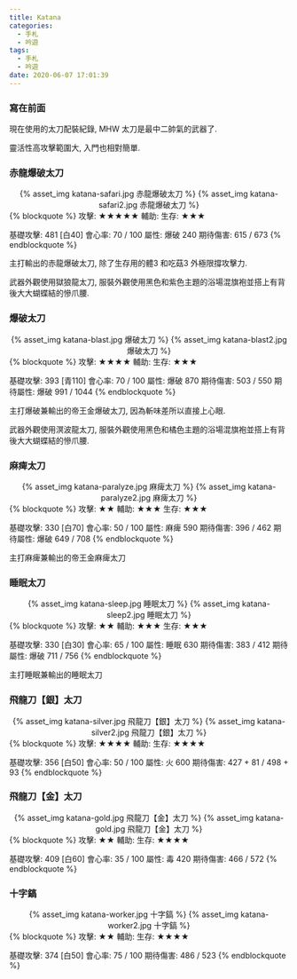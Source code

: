 ```yaml
---
title: Katana
categories:
  - 手札
  - 吟遊
tags:
  - 手札
  - 吟遊
date: 2020-06-07 17:01:39
---
```

### 寫在前面

現在使用的太刀配裝紀錄, MHW 太刀是最中二帥氣的武器了.

靈活性高攻擊範圍大, 入門也相對簡單.

### 赤龍爆破太刀
<center>{% asset_img katana-safari.jpg 赤龍爆破太刀 %} {% asset_img katana-safari2.jpg 赤龍爆破太刀 %}</center>
{% blockquote %}
攻擊: ★★★★★
輔助:
生存: ★★★

基礎攻擊: 481 [白40]
會心率: 70 / 100
屬性: 爆破 240
期待傷害: 615 / 673
{% endblockquote %}

主打輸出的赤龍爆破太刀, 除了生存用的體3 和吃菇3 外極限撐攻擊力.

武器外觀使用獄狼龍太刀, 服裝外觀使用黑色和紫色主題的浴場混旗袍並搭上有背後大大蝴蝶結的慘爪腰.

### 爆破太刀
<center>{% asset_img katana-blast.jpg 爆破太刀 %} {% asset_img katana-blast2.jpg 爆破太刀 %}</center>
{% blockquote %}
攻擊: ★★★★
輔助:
生存: ★★★

基礎攻擊: 393 [青110]
會心率: 70 / 100
屬性: 爆破 870
期待傷害: 503 / 550
期待屬性: 爆破 991 / 1044
{% endblockquote %}

主打爆破兼輸出的帝王金爆破太刀, 因為斬味差所以直接上心眼.

武器外觀使用溟波龍太刀, 服裝外觀使用黑色和橘色主題的浴場混旗袍並搭上有背後大大蝴蝶結的慘爪腰.

### 麻痺太刀
<center>{% asset_img katana-paralyze.jpg 麻痺太刀 %} {% asset_img katana-paralyze2.jpg 麻痺太刀 %}</center>
{% blockquote %}
攻擊: ★★
輔助: ★★★
生存: ★★★

基礎攻擊: 330 [白70]
會心率: 50 / 100
屬性: 麻痺 590
期待傷害: 396 / 462
期待屬性: 爆破 649 / 708
{% endblockquote %}

主打麻痺兼輸出的帝王金麻痺太刀

### 睡眠太刀
<center>{% asset_img katana-sleep.jpg 睡眠太刀 %} {% asset_img katana-sleep2.jpg 睡眠太刀 %}</center>
{% blockquote %}
攻擊: ★★
輔助: ★★★
生存: ★★★

基礎攻擊: 330 [白30]
會心率: 65 / 100
屬性: 睡眠 630
期待傷害: 383 / 412
期待屬性: 爆破 711 / 756
{% endblockquote %}

主打睡眠兼輸出的睡眠太刀

### 飛龍刀【銀】太刀
<center>{% asset_img katana-silver.jpg 飛龍刀【銀】太刀 %} {% asset_img katana-silver2.jpg 飛龍刀【銀】太刀 %}</center>
{% blockquote %}
攻擊: ★★★★
輔助:
生存: ★★★★

基礎攻擊: 356 [白50]
會心率: 50 / 100
屬性: 火 600
期待傷害: 427 + 81 / 498 + 93
{% endblockquote %}

### 飛龍刀【金】太刀
<center>{% asset_img katana-gold.jpg 飛龍刀【金】太刀 %} {% asset_img katana-gold.jpg 飛龍刀【金】太刀 %}</center>
{% blockquote %}
攻擊: ★★
輔助:
生存: ★★★★

基礎攻擊: 409 [白60]
會心率: 35 / 100
屬性: 毒 420
期待傷害: 466 / 572
{% endblockquote %}

### 十字鎬
<center>{% asset_img katana-worker.jpg 十字鎬 %} {% asset_img katana-worker2.jpg 十字鎬 %}</center>
{% blockquote %}
攻擊: ★★
輔助:
生存: ★★★★

基礎攻擊: 374 [白50]
會心率: 75 / 100
期待傷害: 486 / 523
{% endblockquote %}

